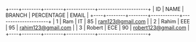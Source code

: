 +----+--------+--------+------------+---------------------+ 
| ID | NAME   | BRANCH | PERCENTAGE | EMAIL               | 
+----+--------+--------+------------+---------------------+ 
|  1 | Ram    | IT     |         85 | ram123@gmail.com    | 
|  2 | Rahim  | EEE    |         95 | rahim123@gmail.com  | 
|  3 | Robert | ECE    |         90 | robert123@gmail.com | 
+----+--------+--------+------------+---------------------+ 